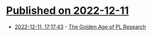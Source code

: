# [Published on 2022-12-11](index.md)

* [2022-12-11, 17:17:43](https://lobste.rs/s/6idhvy/golden_age_pl_research) - [The Golden Age of PL Research](https://semantic-domain.blogspot.com/2022/09/the-golden-age-of-pl-research.html)
